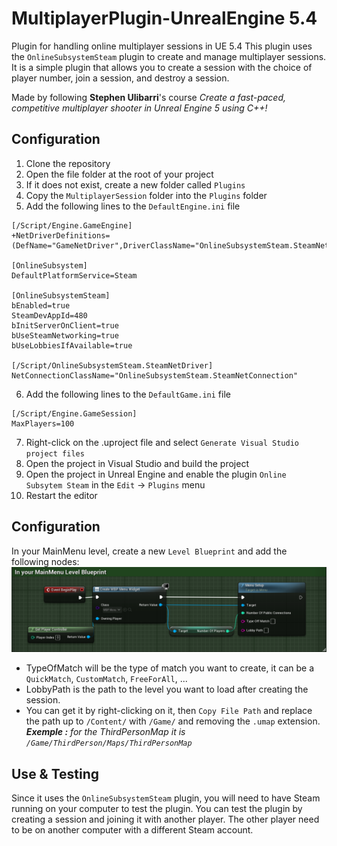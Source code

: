 # MultiplayerPlugin-UnrealEngine 5.4
Plugin for handling online multiplayer sessions in UE 5.4 
This plugin uses the `OnlineSubsystemSteam` plugin to create and manage multiplayer sessions. It is a simple plugin that allows you to create a session with the choice of player number, join a session, and destroy a session.

Made by following **Stephen Ulibarri**'s course _Create a fast-paced, competitive multiplayer shooter in Unreal Engine 5 using C++!_
## Configuration
1. Clone the repository
2. Open the file folder at the root of your project
3. If it does not exist, create a new folder called `Plugins`
4. Copy the `MultiplayerSession` folder into the `Plugins` folder
5. Add the following lines to the `DefaultEngine.ini` file
```
[/Script/Engine.GameEngine]
+NetDriverDefinitions=(DefName="GameNetDriver",DriverClassName="OnlineSubsystemSteam.SteamNetDriver",DriverClassNameFallback="OnlineSubsystemUtils.IpNetDriver")

[OnlineSubsystem]
DefaultPlatformService=Steam

[OnlineSubsystemSteam]
bEnabled=true
SteamDevAppId=480
bInitServerOnClient=true
bUseSteamNetworking=true
bUseLobbiesIfAvailable=true

[/Script/OnlineSubsystemSteam.SteamNetDriver]
NetConnectionClassName="OnlineSubsystemSteam.SteamNetConnection"
```
6. Add the following lines to the `DefaultGame.ini` file
```
[/Script/Engine.GameSession]
MaxPlayers=100 
```
7. Right-click on the .uproject file and select `Generate Visual Studio project files`
8. Open the project in Visual Studio and build the project
9. Open the project in Unreal Engine and enable the plugin `Online Subsytem Steam` in the `Edit` -> `Plugins` menu
10. Restart the editor

## Configuration
 In your MainMenu level, create a new `Level Blueprint` and add the following nodes:
![MainMenu LevelBlueprint.png](MainMenu_LevelBlueprint.png)
 - TypeOfMatch will be the type of match you want to create, it can be a `QuickMatch`, `CustomMatch`, `FreeForAll`, ...
 - LobbyPath is the path to the level you want to load after creating the session. 
 - You can get it by right-clicking on it, then `Copy File Path` and replace the path up to `/Content/` with `/Game/` and removing the `.umap` extension.
_**Exemple :** for the ThirdPersonMap it is `/Game/ThirdPerson/Maps/ThirdPersonMap`_

## Use & Testing
Since it uses the `OnlineSubsystemSteam` plugin, you will need to have Steam running on your computer to test the plugin. You can test the plugin by creating a session and joining it with another player. The other player need to be on another computer with a different Steam account.
